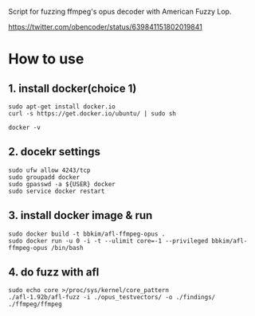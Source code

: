 Script for fuzzing ffmpeg's opus decoder with American Fuzzy Lop.

https://twitter.com/obencoder/status/639841151802019841

# How to use

## 1. install docker(choice 1)

    sudo apt-get install docker.io
    curl -s https://get.docker.io/ubuntu/ | sudo sh
    
    docker -v
    
## 2. docekr settings

    sudo ufw allow 4243/tcp
    sudo groupadd docker
    sudo gpasswd -a ${USER} docker
    sudo service docker restart

## 3. install docker image & run

    sudo docker build -t bbkim/afl-ffmpeg-opus .
    sudo docker run -u 0 -i -t --ulimit core=-1 --privileged bbkim/afl-ffmpeg-opus /bin/bash

## 4. do fuzz with afl

    sudo echo core >/proc/sys/kernel/core_pattern
    ./afl-1.92b/afl-fuzz -i ./opus_testvectors/ -o ./findings/ ./ffmpeg/ffmpeg
